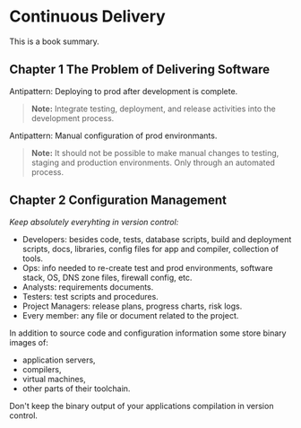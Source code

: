 # Continuous Delivery

This is a book summary.

## Chapter 1 The Problem of Delivering Software

Antipattern: Deploying to prod after development is complete.
> **Note:** Integrate testing, deployment, and release activities into the development process.

Antipattern: Manual configuration of prod environmants.
> **Note:** It should not be possible to make manual changes to testing, staging and production environments. Only through an automated process.

## Chapter 2 Configuration Management

_Keep absolutely everyhting in version control:_

- Developers: besides code, tests, database scripts, build and deployment scripts, docs, libraries, config files for app and compiler, collection of tools.
- Ops: info needed to re-create test and prod environments, software stack, OS, DNS zone files, firewall config, etc.
- Analysts: requirements documents.
- Testers: test scripts and procedures.
- Project Managers: release plans, progress charts, risk logs.
- Every member: any file or document related to the project.

In addition to source code and configuration information some store binary images of:

- application servers,
- compilers,
- virtual machines,
- other parts of their toolchain.

Don't keep the binary output of your applications compilation in version control.
